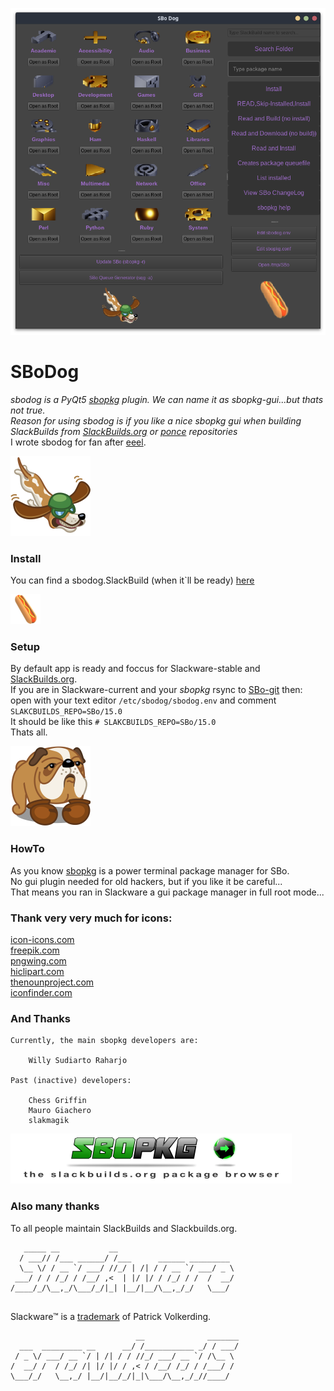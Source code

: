![](./app.png)

# SBoDog
*sbodog is a PyQt5  [sbopkg](https://sbopkg.org/) plugin. We can name it as sbopkg-gui...but thats not true.*<br>
*Reason for using sbodog is if you like a nice sbopkg gui when building SlackBuilds from [SlackBuilds.org](https://github.com/SlackBuildsOrg/slackbuilds.git) or [ponce](https://github.com/Ponce/slackbuilds) repositories*<br>
I wrote sbodog for fan after [eeel](https://github.com/rizitis/Eeel).

![sbodog](./sbodog-1.png)

### Install
You can find a sbodog.SlackBuild (when it`ll be ready) [here](https://github.com/rizitis/One4All_SlackBuild/sbodog)

![sbodog](./sbodog-3.png)

### Setup
By default app is ready and foccus for Slackware-stable and [SlackBuilds.org](https://github.com/SlackBuildsOrg/slackbuilds.git).<br>
If you are in Slackware-current and your *sbopkg*  rsync to [SBo-git](https://github.com/Ponce/slackbuilds)  then:
<br>open with your text editor `/etc/sbodog/sbodog.env` and comment `SLAKCBUILDS_REPO=SBo/15.0`<br>
It should be like this `# SLAKCBUILDS_REPO=SBo/15.0` <br>
Thats all.

![](./sbodog-2.png)
### HowTo
As you know [sbopkg](https://sbopkg.org/) is a power terminal package manager for SBo.<br>
No gui plugin needed for old hackers, but if you like it be careful... <br>
That means you ran in Slackware a gui package manager in full root mode...<br>

### Thank very very much for icons:
[icon-icons.com](https://icon-icons.com)<br>
[freepik.com](https://www.freepik.com)<br>
[pngwing.com](https://www.pngwing.com/)<br>
[hiclipart.com](https://www.hiclipart.com/)<br>
[thenounproject.com](https://thenounproject.com/)<br>
[iconfinder.com](https://www.iconfinder.com/)<br>

### And Thanks 

```
Currently, the main sbopkg developers are:

    Willy Sudiarto Raharjo

Past (inactive) developers:

    Chess Griffin
    Mauro Giachero
    slakmagik

```

[![sbopkg](./lc_header.png)](https://sbopkg.org/)


### Also many thanks
To all people maintain SlackBuilds and Slackbuilds.org.<br>

```
   _____ __           __                          
  / ___// /___ ______/ /___      ______ _________ 
  \__ \/ / __ `/ ___/ //_/ | /| / / __ `/ ___/ _ \
 ___/ / / /_/ / /__/ ,<  | |/ |/ / /_/ / /  /  __/
/____/_/\__,_/\___/_/|_| |__/|__/\__,_/_/   \___/ 
                                                  

```
<p>
  
Slackware™ is a [trademark](http://www.slackware.com/trademark/trademark.php) of Patrick Volkerding.
  
</p>

```
                            __              _______
  ___  _________ __      __/ /___________ _/ / ___/
 / _ \/ ___/ __ `/ | /| / / //_/ ___/ __ `/ /\__ \ 
/  __/ /  / /_/ /| |/ |/ / ,< / /__/ /_/ / /___/ / 
\___/_/   \__,_/ |__/|__/_/|_|\___/\__,_/_//____/  
                                                   

```
